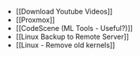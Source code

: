 - [[Download Youtube Videos]]
- [[Proxmox]]
- [[CodeScene (ML Tools - Useful?)]]
- [[Linux Backup to Remote Server]]
- [[Linux - Remove old kernels]]
